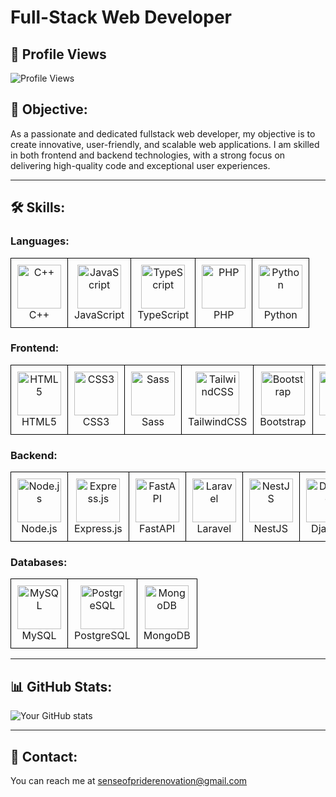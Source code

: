 #  Full-Stack Web Developer
## 👀 Profile Views

![Profile Views](https://komarev.com/ghpvc/?username=David&color=blue)

## 🌟 Objective:
As a passionate and dedicated fullstack web developer, my objective is to create innovative, user-friendly, and scalable web applications. I am skilled in both frontend and backend technologies, with a strong focus on delivering high-quality code and exceptional user experiences.

---

## 🛠️ Skills:

### Languages:
<table>
  <tr>
    <td align="center" style="border: 1px solid black; padding: 10px;">
      <img src="https://camo.githubusercontent.com/de09bba464602abc95ce76dd3b5ec1e16fe96c1d7ef69bdc31e177006a40f2e1/68747470733a2f2f74656368737461636b2d67656e657261746f722e76657263656c2e6170702f6370702d69636f6e2e737667" alt="C++" height="70" width="70"/><br/>C++
    </td>
    <td align="center" style="border: 1px solid black; padding: 10px;">
      <img src="https://camo.githubusercontent.com/9f44b299b7e1173e15c41a2bb04863ca5e78c81ab947283d3b6f6475871b8f60/68747470733a2f2f74656368737461636b2d67656e657261746f722e76657263656c2e6170702f6a732d69636f6e2e737667" alt="JavaScript" height="70" width="70"/><br/>JavaScript
    </td>
    <td align="center" style="border: 1px solid black; padding: 10px;">
      <img src="https://camo.githubusercontent.com/dd2c84af43a6c56860d910c605d51d058a28213431a42e422dcb6a62ab53d14a/68747470733a2f2f74656368737461636b2d67656e657261746f722e76657263656c2e6170702f74732d69636f6e2e737667" alt="TypeScript" height="70" width="70"/><br/>TypeScript
    </td>
    <td align="center" style="border: 1px solid black; padding: 10px;">
      <img src="https://skillicons.dev/icons?i=php" alt="PHP" height="70" width="70"/><br/>PHP
    </td>
    <td align="center" style="border: 1px solid black; padding: 10px;">
      <img src="https://camo.githubusercontent.com/740b035ed7f2f9a189b337373e57b98f8c3d61d2fbbb7d7872a6563646a20abc/68747470733a2f2f74656368737461636b2d67656e657261746f722e76657263656c2e6170702f707974686f6e2d69636f6e2e737667" alt="Python" height="70" width="70"/><br/>Python
    </td>
  </tr>
</table>

### Frontend:
<table>
  <tr>
    <td align="center" style="border: 1px solid black; padding: 10px;">
      <img src="https://skillicons.dev/icons?i=html" alt="HTML5" height="70" width="70"/><br/>HTML5
    </td>
    <td align="center" style="border: 1px solid black; padding: 10px;">
      <img src="https://skillicons.dev/icons?i=css" alt="CSS3" height="70" width="70"/><br/>CSS3
    </td>
    <td align="center" style="border: 1px solid black; padding: 10px;">
      <img src="https://skillicons.dev/icons?i=sass" alt="Sass" height="70" width="70"/><br/>Sass
    </td>
    <td align="center" style="border: 1px solid black; padding: 10px;">
      <img src="https://skillicons.dev/icons?i=tailwind" alt="TailwindCSS" height="70" width="70"/><br/>TailwindCSS
    </td>
    <td align="center" style="border: 1px solid black; padding: 10px;">
      <img src="https://skillicons.dev/icons?i=bootstrap" alt="Bootstrap" height="70" width="70"/><br/>Bootstrap
    </td>
    <td align="center" style="border: 1px solid black; padding: 10px;">
      <img src="https://camo.githubusercontent.com/0fcf9befefc83e207ed36bdeb3ac4f6c99132571ddb0f44e7a6ac872b0723352/68747470733a2f2f74656368737461636b2d67656e657261746f722e76657263656c2e6170702f72656163742d69636f6e2e737667" alt="React" height="70" width="70"/><br/>React
    </td>
    <td align="center" style="border: 1px solid black; padding: 10px;">
      <img src="https://skillicons.dev/icons?i=next" alt="Next.js" height="70" width="70"/><br/>Next.js
    </td>
    <td align="center" style="border: 1px solid black; padding: 10px;">
      <img src="https://skillicons.dev/icons?i=vue" alt="Vue.js" height="70" width="70"/><br/>Vue.js
    </td>
  </tr>
</table>

### Backend:
<table>
  <tr>
    <td align="center" style="border: 1px solid black; padding: 10px;">
      <img src="https://skillicons.dev/icons?i=nodejs" alt="Node.js" height="70" width="70"/><br/>Node.js
    </td>
    <td align="center" style="border: 1px solid black; padding: 10px;">
      <img src="https://skillicons.dev/icons?i=express" alt="Express.js" height="70" width="70"/><br/>Express.js
    </td>
    <td align="center" style="border: 1px solid black; padding: 10px;">
      <img src="https://skillicons.dev/icons?i=fastapi" alt="FastAPI" height="70" width="70"/><br/>FastAPI
    </td>
    <td align="center" style="border: 1px solid black; padding: 10px;">
      <img src="https://skillicons.dev/icons?i=laravel" alt="Laravel" height="70" width="70"/><br/>Laravel
    </td>
    <td align="center" style="border: 1px solid black; padding: 10px;">
      <img src="https://skillicons.dev/icons?i=nest" alt="NestJS" height="70" width="70"/><br/>NestJS
    </td>
    <td align="center" style="border: 1px solid black; padding: 10px;">
      <img src="https://camo.githubusercontent.com/e65f8a131aec32c8038012cbd89c65dbce110c66227bef4bf0b0e23ffe0f3ad8/68747470733a2f2f74656368737461636b2d67656e657261746f722e76657263656c2e6170702f646a616e676f2d69636f6e2e737667" alt="Django" height="70" width="70"/><br/>Django
    </td>
    <td align="center" style="border: 1px solid black; padding: 10px;">
      <img src="https://skillicons.dev/icons?i=flask" alt="Flask" height="70" width="70"/><br/>Flask
    </td>
  </tr>
</table>

### Databases:
<table>
  <tr>
    <td align="center" style="border: 1px solid black; padding: 10px;">
      <img src="https://camo.githubusercontent.com/3ed284d0ecd9fcccabf0711e2cad6bbec412e417bcfb1da25502a1ed9adbaf78/68747470733a2f2f74656368737461636b2d67656e657261746f722e76657263656c2e6170702f6d7973716c2d69636f6e2e737667" alt="MySQL" height="70" width="70"/><br/>MySQL
    </td>
    <td align="center" style="border: 1px solid black; padding: 10px;">
      <img src="https://skillicons.dev/icons?i=postgresql" alt="PostgreSQL" height="70" width="70"/><br/>PostgreSQL
    </td>
    <td align="center" style="border: 1px solid black; padding: 10px;">
      <img src="https://skillicons.dev/icons?i=mongodb" alt="MongoDB" height="70" width="70"/><br/>MongoDB
    </td>
  </tr>
</table>

---

## 📊 GitHub Stats:
![Your GitHub stats](https://github-readme-stats.vercel.app/api?username=YourUsername&show_icons=true&theme=radical)

---

## 📧 Contact:
You can reach me at [senseofpriderenovation@gmail.com](mailto:senseofpriderenovation@gmail.com)
